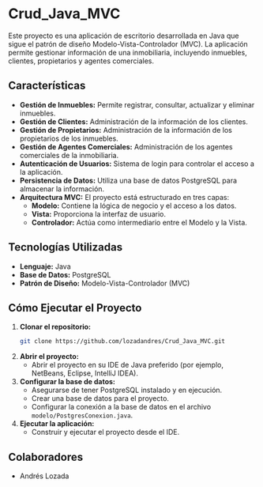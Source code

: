 # Crud_Java_MVC

Este proyecto es una aplicación de escritorio desarrollada en Java que sigue el patrón de diseño Modelo-Vista-Controlador (MVC). La aplicación permite gestionar información de una inmobiliaria, incluyendo inmuebles, clientes, propietarios y agentes comerciales.

## Características

- **Gestión de Inmuebles:** Permite registrar, consultar, actualizar y eliminar inmuebles.
- **Gestión de Clientes:** Administración de la información de los clientes.
- **Gestión de Propietarios:** Administración de la información de los propietarios de los inmuebles.
- **Gestión de Agentes Comerciales:** Administración de los agentes comerciales de la inmobiliaria.
- **Autenticación de Usuarios:** Sistema de login para controlar el acceso a la aplicación.
- **Persistencia de Datos:** Utiliza una base de datos PostgreSQL para almacenar la información.
- **Arquitectura MVC:** El proyecto está estructurado en tres capas:
    - **Modelo:** Contiene la lógica de negocio y el acceso a los datos.
    - **Vista:** Proporciona la interfaz de usuario.
    - **Controlador:** Actúa como intermediario entre el Modelo y la Vista.

## Tecnologías Utilizadas

- **Lenguaje:** Java
- **Base de Datos:** PostgreSQL
- **Patrón de Diseño:** Modelo-Vista-Controlador (MVC)

## Cómo Ejecutar el Proyecto

1.  **Clonar el repositorio:**
    ```bash
    git clone https://github.com/lozadandres/Crud_Java_MVC.git
    ```
2.  **Abrir el proyecto:**
    - Abrir el proyecto en su IDE de Java preferido (por ejemplo, NetBeans, Eclipse, IntelliJ IDEA).
3.  **Configurar la base de datos:**
    - Asegurarse de tener PostgreSQL instalado y en ejecución.
    - Crear una base de datos para el proyecto.
    - Configurar la conexión a la base de datos en el archivo `modelo/PostgresConexion.java`.
4.  **Ejecutar la aplicación:**
    - Construir y ejecutar el proyecto desde el IDE.

## Colaboradores

- Andrés Lozada
